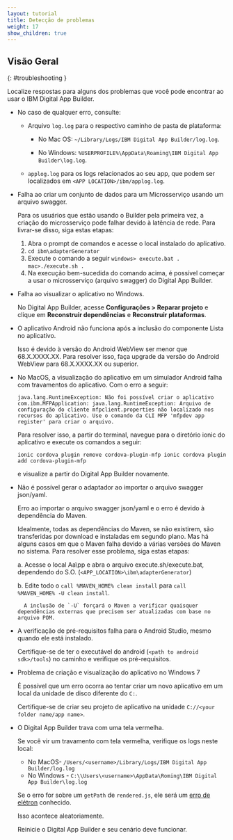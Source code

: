 ```yaml
---
layout: tutorial
title: Detecção de problemas
weight: 17
show_children: true
---
```

<!-- NLS_CHARSET=UTF-8 -->
## Visão Geral
{: #troubleshooting }

Localize respostas para alguns dos problemas que você pode encontrar ao usar o IBM Digital App Builder.

* No caso de qualquer erro, consulte:

    * Arquivo `log.log` para o respectivo caminho de pasta de plataforma:

        * No Mac OS: `~/Library/Logs/IBM Digital App Builder/log.log`.

        * No Windows: `%USERPROFILE%\AppData\Roaming\IBM Digital App Builder\log.log`.

    * `applog.log` para os logs relacionados ao seu app, que podem ser localizados em `<APP LOCATION>/ibm/applog.log`.

* Falha ao criar um conjunto de dados para um Microsserviço usando um arquivo swagger.

    Para os usuários que estão usando o Builder pela primeira vez, a criação do microsserviço pode falhar devido à latência de rede.
    Para livrar-se disso, siga estas etapas:
    1. Abra o prompt de comandos e acesse o local instalado do aplicativo.
    2. `cd ibm\adapterGenerator`
    3. Execute o comando a seguir
        `windows> execute.bat .`
        `mac>./execute.sh .`
    4. Na execução bem-sucedida do comando acima, é possível começar a usar o microsserviço (arquivo swagger) do Digital App Builder.

* Falha ao visualizar o aplicativo no Windows.

    No Digital App Builder, acesse **Configurações > Reparar projeto** e clique em **Reconstruir dependências** e **Reconstruir plataformas**.

* O aplicativo Android não funciona após a inclusão do componente Lista no aplicativo.

    Isso é devido à versão do Android WebView ser menor que 68.X.XXXX.XX. Para resolver isso, faça upgrade da versão do Android WebView para 68.X.XXXX.XX ou superior.

* No MacOS, a visualização do aplicativo em um simulador Android falha com travamentos do aplicativo. Com o erro a seguir:

    `java.lang.RuntimeException: Não foi possível criar o aplicativo com.ibm.MFPApplication: java.lang.RuntimeException: Arquivo de configuração do cliente mfpclient.properties não localizado nos recursos do aplicativo. Use o comando da CLI MFP 'mfpdev app register' para criar o arquivo.`

    Para resolver isso, a partir do terminal, navegue para o diretório ionic do aplicativo e execute os comandos a seguir:

    `ionic cordova plugin remove cordova-plugin-mfp
    ionic cordova plugin add cordova-plugin-mfp`

    e visualize a partir do Digital App Builder novamente.

* Não é possível gerar o adaptador ao importar o arquivo swagger json/yaml.

    Erro ao importar o arquivo swagger json/yaml e o erro é devido à dependência do Maven.

    Idealmente, todas as dependências do Maven, se não existirem, são transferidas por download e instaladas em segundo plano. Mas há alguns casos em que o Maven falha devido a várias versões do Maven no sistema. Para resolver esse problema, siga estas etapas:

    a. Acesse o local Aa\pp e abra o arquivo execute.sh/execute.bat, dependendo do S.O. (`<APP_LOCATION>\ibm\adapterGenerator`)

    b. Edite todo o `call %MAVEN_HOME% clean install` para `call %MAVEN_HOME% -U clean install`.

        A inclusão de `-U` forçará o Maven a verificar quaisquer dependências externas que precisem ser atualizadas com base no arquivo POM.

* A verificação de pré-requisitos falha para o Android Studio, mesmo quando ele está instalado.

    Certifique-se de ter o executável do android (`<path to android sdk>/tools`) no caminho e verifique os pré-requisitos.

* Problema de criação e visualização do aplicativo no Windows 7

    É possível que um erro ocorra ao tentar criar um novo aplicativo em um local da unidade de disco diferente do `C:`.

    Certifique-se de criar seu projeto de aplicativo na unidade `C://<your folder name/app name>`.

* O Digital App Builder trava com uma tela vermelha.

    Se você vir um travamento com tela vermelha, verifique os logs neste local:
    * No MacOS- `/Users/<username>/Library/Logs/IBM Digital App Builder/log.log`
    * No Windows - `C:\\Users\<username>\AppData\Roming\IBM Digital App Builder\log.log`

    Se o erro for sobre um `getPath` de `rendered.js`, ele será um [erro de elétron](https://github.com/electron/electron/issues/8205) conhecido.

    Isso acontece aleatoriamente.

    Reinicie o Digital App Builder e seu cenário deve funcionar.
